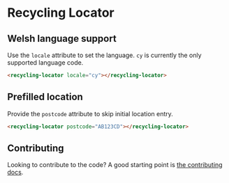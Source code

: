 # Recycling Locator

## Welsh language support

Use the `locale` attribute to set the language. `cy` is currently the only supported language code.

```html
<recycling-locator locale="cy"></recycling-locator>
```

## Prefilled location

Provide the `postcode` attribute to skip initial location entry.

```html
<recycling-locator postcode="AB123CD"></recycling-locator>
```

## Contributing

Looking to contribute to the code? A good starting point is [the contributing docs](https://github.com/etchteam/recycling-locator-widget/blob/main/contributing.md).
